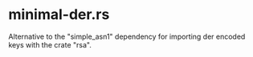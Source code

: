# minimal-der.rs
Alternative to the "simple_asn1" dependency for importing der encoded keys with the crate "rsa".
